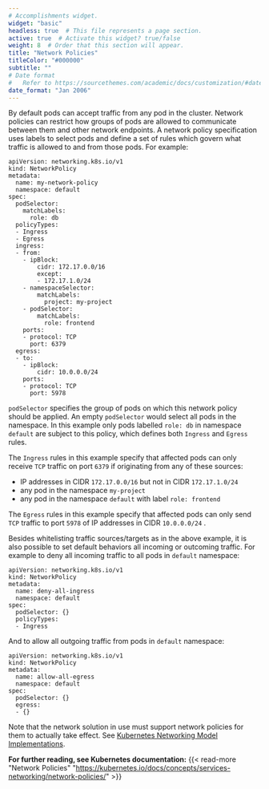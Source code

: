 ```yaml
---
# Accomplishments widget.
widget: "basic"  
headless: true  # This file represents a page section.
active: true  # Activate this widget? true/false
weight: 8  # Order that this section will appear.
title: "Network Policies"
titleColor: "#000000"
subtitle: ""
# Date format
#   Refer to https://sourcethemes.com/academic/docs/customization/#date-format
date_format: "Jan 2006"
---
```


By default pods can accept traffic from any pod in the cluster. Network policies can restrict how groups of pods are allowed to communicate between them and other network endpoints. A network policy specification uses labels to select pods and define a set of rules which govern what traffic is allowed to and from those pods. For example:

```
apiVersion: networking.k8s.io/v1
kind: NetworkPolicy
metadata:
  name: my-network-policy
  namespace: default
spec:
  podSelector:
    matchLabels:
      role: db
  policyTypes:
  - Ingress
  - Egress
  ingress:
  - from:
    - ipBlock:
        cidr: 172.17.0.0/16
        except:
        - 172.17.1.0/24
    - namespaceSelector:
        matchLabels:
          project: my-project
    - podSelector:
        matchLabels:
          role: frontend
    ports:
    - protocol: TCP
      port: 6379
  egress:
  - to:
    - ipBlock:
        cidr: 10.0.0.0/24
    ports:
    - protocol: TCP
      port: 5978
```

`podSelector` specifies the group of pods on which this network policy should be applied. An empty `podSelector` would select all pods in the namespace. In this example only pods labelled `role: db` in namespace `default` are subject to this policy, which defines both `Ingress` and `Egress` rules.

The `Ingress` rules in this example specify that affected pods can only receive `TCP` traffic on port `6379` if originating from any of these sources:

- IP addresses in CIDR `172.17.0.0/16` but not in CIDR `172.17.1.0/24`
- any pod in the namespace `my-project`
- any pod in the namespace `default` with label `role: frontend`

The `Egress` rules in this example specify that affected pods can only send `TCP` traffic to port `5978` of IP addresses in CIDR `10.0.0.0/24` .

Besides whitelisting traffic sources/targets as in the above example, it is also possible to set default behaviors all incoming or outcoming traffic. For example to deny all incoming traffic to all pods in `default` namespace:

```
apiVersion: networking.k8s.io/v1
kind: NetworkPolicy
metadata:
  name: deny-all-ingress
  namespace: default
spec:
  podSelector: {}
  policyTypes:
  - Ingress
```

And to allow all outgoing traffic from pods in `default` namespace:

```
apiVersion: networking.k8s.io/v1
kind: NetworkPolicy
metadata:
  name: allow-all-egress
  namespace: default
spec:
  podSelector: {}
  egress:
  - {}

```

Note that the network solution in use must support network policies for them to actually take effect. See [Kubernetes Networking Model Implementations](#KubernetesNetworking101-KubernetesNetworkingModelImplementations).

**For further reading, see Kubernetes documentation:** {{< read-more "Network Policies" "https://kubernetes.io/docs/concepts/services-networking/network-policies/" >}}

